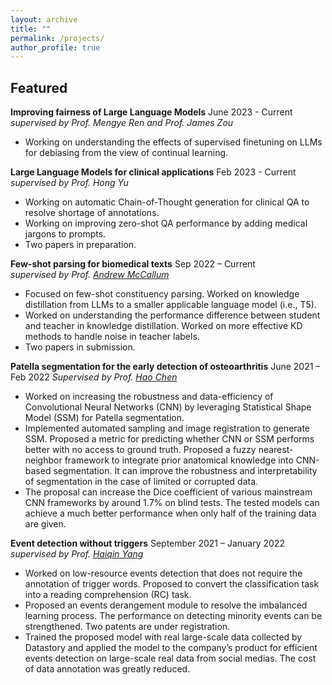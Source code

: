 ```yaml
---
layout: archive
title: ""
permalink: /projects/
author_profile: true
---
```


## Featured  
**Improving fairness of Large Language Models**  June 2023 - Current  
*supervised by Prof. Mengye Ren and Prof. James Zou*  

- Working on understanding the effects of supervised finetuning on LLMs for debiasing from the view of continual learning.  

**Large Language Models for clinical applications** Feb 2023 - Current  
*supervised by Prof. Hong Yu*  

- Working on automatic Chain-of-Thought generation for clinical QA to resolve shortage of annotations. 
- Working on improving zero-shot QA performance by adding medical jargons to prompts.
- Two papers in preparation. 


**Few-shot parsing for biomedical texts** Sep 2022 – Current  
*supervised by Prof. [Andrew McCallum](https://scholar.google.com/citations?user=yILa1y0AAAAJ)*  

- Focused on few-shot constituency parsing. Worked on knowledge distillation from LLMs to a smaller applicable language
model (i.e., T5).  
- Worked on understanding the performance difference between student and teacher in knowledge distillation. Worked on more effective KD methods to handle noise in teacher labels.
- Two papers in submission.


**Patella segmentation for the early detection of osteoarthritis** June 2021 – Feb 2022 
*Supervised by Prof. [Hao Chen](https://scholar.google.com/citations?user=Z_t5DjwAAAAJ&hl=en&oi=ao)*  

- Worked on increasing the robustness and data-efficiency of Convolutional Neural Networks (CNN) by
leveraging Statistical Shape Model (SSM) for Patella segmentation.  
- Implemented automated sampling and image registration to generate SSM. Proposed a metric for predicting whether
CNN or SSM performs better with no access to ground truth. Proposed a fuzzy nearest-neighbor framework to integrate
prior anatomical knowledge into CNN-based segmentation. It can improve the robustness and interpretability of segmentation
in the case of limited or corrupted data.  
- The proposal can increase the Dice coefficient of various mainstream CNN frameworks by around 1.7% on blind tests. The tested models can achieve a much better performance when only half of the training data are given.   


**Event detection without triggers** September 2021 – January 2022  
*supervised by Prof. [Haiqin Yang](https://hqyang.github.io/)*
- Worked on low-resource events detection that does not require the annotation of trigger words. Proposed to convert the
classification task into a reading comprehension (RC) task.  
- Proposed an events derangement module to resolve the imbalanced learning process. The performance on detecting minority events can be strengthened. Two patents are under registration.  
- Trained the proposed model with real large-scale data collected by Datastory and applied the model to the company’s product for efficient events detection on large-scale real data from social medias. The cost of data annotation was greatly reduced.

<!---
## Others  
**Deep learning in time series forecasting for epidemics** Dec 2021 – May 2022  
*Final year project, supervised by Prof. [Dit-Yan YEUNG](https://sites.google.com/view/dyyeung)*  

- Worked on zero-shot and few-shot time series prediction to forecast the spread of a local pandemic at its early stage.
Designed and built a meta-learning framework for time-series to leverage history data across regions to tackle the scarcity
of data. 


**Implicit discourse relation classification** February 2021 – May 2021  
*Supervised by Prof. [Yangqiu Song](https://www.cse.ust.hk/~yqsong/)*  

- Applied BERT to the classification of implicit discourse relations. Proposed to focus on the long-tail recognition to
improve the classification performance.  
- Experimented with various methods including data augmentation, loss function modification (e.g., Focal Loss), transfer
learning and multi-task learning to improve the performance on minority class. The F1 score of the base model can be at
best increased by 2.1%.  


**Video analysis for the management of crowds** April 2020 – August 2020  
*Supervised by Prof. [Shueng-Han Gary Chan](https://www.cse.ust.hk/~gchan/)*  

- Applied YOLO and deepSORT to realize real-time indoor crowds detection and tracking on a single camera. Developed
algorithms to analyze indoor crowds’ staying time and monitor social distancing.  
- Further developed a naive framework on multi-camera multi-target tracking, which was an open research topic by then.  
--->
